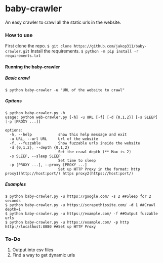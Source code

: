 # baby-crawler
An easy crawler to crawl all the static urls in the website.
### How to use
First clone the repo.
`$ git clone https://github.com/jakop311/baby-crawler.git`
Install the requirements.
`$ python -m pip install -r requirements.txt`

#### Running the baby-crawler
##### Basic crawl
`$ python baby-crawler -u "URL of the website to crawl"`
##### Options
```
$ python baby-crawler.py -h                                                                           
usage: python web-crawler.py [-h] -u URL [-f] [-d {0,1,2}] [-s SLEEP] [-p [PROXY ...]]

options:
  -h, --help            show this help message and exit
  -u URL, --url URL     Url of the website
  -f, --fuzzable        Show fuzzable urls inside the website
  -d {0,1,2}, --depth {0,1,2}
                        Set the crawl depth (** Max is 2)
  -s SLEEP, --sleep SLEEP
                        Set time to sleep
  -p [PROXY ...], --proxy [PROXY ...]
                        Set up HTTP Proxy in the format: http proxy1(http://host:port/) https proxy2(https://host:port/)
```
##### Examples
```
$ python baby-crawler.py -u https://google.com/ -s 2 ##Sleep for 2 seconds
$ python baby-crawler.py -u https://scrapethissite.com/ -d 1 ##Crawl depth=1 
$ python baby-crawler.py -u https://example.com/ -f ##Output fuzzable urls
$ python baby-crawler.py -u https://example.com/ -p http http://localhost:8080 ##Set up HTTP Proxy
```

### To-Do
1. Output into csv files
2. Find a way to get dynamic urls
